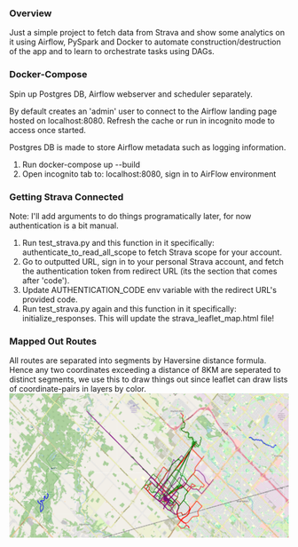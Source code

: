 ### Overview 

Just a simple project to fetch data from Strava and show some analytics on it using Airflow, PySpark and Docker to automate construction/destruction of the app and to learn to orchestrate tasks using DAGs.

### Docker-Compose
Spin up Postgres DB, Airflow webserver and scheduler separately. 

By default creates an 'admin' user to connect to the Airflow landing page hosted on localhost:8080. Refresh the cache or run in incognito mode to access once started.

Postgres DB is made to store Airflow metadata such as logging information.

1. Run docker-compose up --build
2. Open incognito tab to: localhost:8080, sign in to AirFlow environment

### Getting Strava Connected
Note: I'll add arguments to do things programatically later, for now authentication is a bit manual.

1. Run test_strava.py and this function in it specifically: authenticate_to_read_all_scope to fetch Strava scope for your account.
2. Go to outputted URL, sign in to your personal Strava account, and fetch the authentication token from redirect URL (its the section that comes after 'code'). 
3. Update AUTHENTICATION_CODE env variable with the redirect URL's provided code.
4. Run test_strava.py again and this function in it specifically: initialize_responses. This will update the strava_leaflet_map.html file!

### Mapped Out Routes
All routes are separated into segments by Haversine distance formula. Hence any two coordinates exceeding a distance of 8KM are seperated to distinct segments, we use this to draw things out since leaflet can draw lists of coordinate-pairs in layers by color.
![Map Preview](images/map_preview.png)